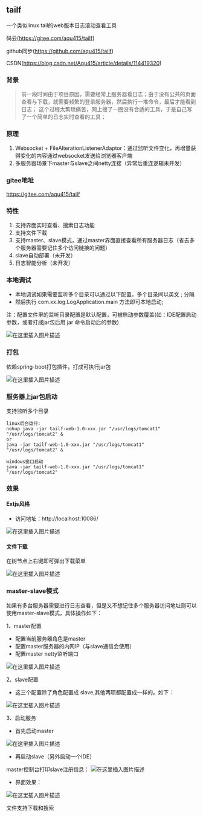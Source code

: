 ## tailf

一个类似linux tail的web版本日志滚动查看工具

码云(https://gitee.com/aqu415/tailf)

github同步(https://github.com/aqu415/tailf)

CSDN(https://blog.csdn.net/Aqu415/article/details/114419320)

### 背景
> 前一段时间由于项目原因，需要经常上服务器看日志；由于没有公共的页面查看与下载，就需要频繁的登录服务器，然后执行一堆命令，最后才能看到日志；
> 这个过程太繁琐痛苦，网上搜了一圈没有合适的工具，于是自己写了一个简单的日志实时查看的工具；

### 原理
1. Websocket + FileAlterationListenerAdaptor：通过监听文件变化，再增量获得变化的内容通过websocket发送给浏览器客户端
2. 多服务器场景下master与slave之间netty连接（异常后重连逻辑未开发）

### gitee地址
https://gitee.com/aqu415/tailf

### 特性
1. 支持界面实时查看、搜索日志功能
2. 支持文件下载
3. 支持master、slave模式，通过master界面直接查看所有服务器日志（省去多个服务器需要记住多个访问链接的问题）   
4. slave自动部署（未开发）
5. 日志智能分析（未开发）

### 本地调试
+ 本地调试如果需要监听多个目录可以通过以下配置，多个目录间以英文 ; 分隔
+ 然后执行 com.xx.log.LogApplication.main 方法即可本地启动;

注：配置文件里的监听目录配置是默认配置，可被启动参数覆盖(如：IDE配置启动参数，或者打成jar包后用 jar 命令启动后的参数)

![在这里插入图片描述](https://img-blog.csdnimg.cn/20210520095121238.png?x-oss-process=image/watermark,type_ZmFuZ3poZW5naGVpdGk,shadow_10,text_aHR0cHM6Ly9ibG9nLmNzZG4ubmV0L0FxdTQxNQ==,size_16,color_FFFFFF,t_70)

### 打包
依赖spring-boot打包插件，打成可执行jar包

![在这里插入图片描述](https://img-blog.csdnimg.cn/20210312111021171.png?x-oss-process=image/watermark,type_ZmFuZ3poZW5naGVpdGk,shadow_10,text_aHR0cHM6Ly9ibG9nLmNzZG4ubmV0L0FxdTQxNQ==,size_16,color_FFFFFF,t_70)

### 服务器上jar包启动

支持监听多个目录
```
linux后台运行:
nohup java -jar tailf-web-1.0-xxx.jar "/usr/logs/tomcat1" "/usr/logs/tomcat2" &
or
java -jar tailf-web-1.0-xxx.jar "/usr/logs/tomcat1" "/usr/logs/tomcat2" &

windows窗口启动
java -jar tailf-web-1.0-xxx.jar "/usr/logs/tomcat1" "/usr/logs/tomcat2"
```

### 效果
#### Extjs风格
+  访问地址：http://localhost:10086/

![在这里插入图片描述](https://img-blog.csdnimg.cn/20210419145343483.gif)

#### 文件下载
在树节点上右键即可弹出下载菜单

![在这里插入图片描述](https://img-blog.csdnimg.cn/20210420114237971.gif)

### master-slave模式
如果有多台服务器需要进行日志查看，但是又不想记住多个服务器访问地址则可以使用master-slave模式，具体操作如下：

1、master配置
+ 配置当前服务器角色是master
+ 配置master服务器的内网IP（与slave通信会使用）
+ 配置master netty监听端口

![在这里插入图片描述](https://img-blog.csdnimg.cn/20210520091342162.png?x-oss-process=image/watermark,type_ZmFuZ3poZW5naGVpdGk,shadow_10,text_aHR0cHM6Ly9ibG9nLmNzZG4ubmV0L0FxdTQxNQ==,size_16,color_FFFFFF,t_70)

2、slave配置
+ 这三个配置除了角色配置成 slave,其他两项都配置成一样的。如下：

![在这里插入图片描述](https://img-blog.csdnimg.cn/20210520091919488.png?x-oss-process=image/watermark,type_ZmFuZ3poZW5naGVpdGk,shadow_10,text_aHR0cHM6Ly9ibG9nLmNzZG4ubmV0L0FxdTQxNQ==,size_16,color_FFFFFF,t_70)

3、启动服务
+ 首先启动master
  
![在这里插入图片描述](https://img-blog.csdnimg.cn/20210520092236981.png?x-oss-process=image/watermark,type_ZmFuZ3poZW5naGVpdGk,shadow_10,text_aHR0cHM6Ly9ibG9nLmNzZG4ubmV0L0FxdTQxNQ==,size_16,color_FFFFFF,t_70)

+ 再启动slave（另外启动一个IDE）

master控制台打印slave注册信息：
![在这里插入图片描述](https://img-blog.csdnimg.cn/2021052009254766.png?x-oss-process=image/watermark,type_ZmFuZ3poZW5naGVpdGk,shadow_10,text_aHR0cHM6Ly9ibG9nLmNzZG4ubmV0L0FxdTQxNQ==,size_16,color_FFFFFF,t_70)
  
+ 界面效果：

![在这里插入图片描述](https://img-blog.csdnimg.cn/20210520092451791.png?x-oss-process=image/watermark,type_ZmFuZ3poZW5naGVpdGk,shadow_10,text_aHR0cHM6Ly9ibG9nLmNzZG4ubmV0L0FxdTQxNQ==,size_16,color_FFFFFF,t_70)

文件支持下载和搜索
